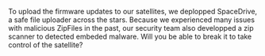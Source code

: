 To upload the firmware updates to our satellites, we deplopped SpaceDrive, a safe file uploader across the stars. Because we experienced many issues with malicious ZipFiles in the past, our security team also developped a zip scanner to detected embeded malware. Will you be able to break it to take control of the satellite?
